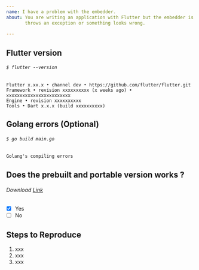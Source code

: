 ```yaml
---
name: I have a problem with the embedder.
about: You are writing an application with Flutter but the embedder is crashing,
       throws an exception or something looks wrong.
       
---
```


<!-- Thank you for trying the embedder! -->

## Flutter version

<!-- Please tell us wich flutter version are you using -->
###### `$ flutter --version`

```
Flutter x.xx.x • channel dev • https://github.com/flutter/flutter.git
Framework • revision xxxxxxxxxx (x weeks ago) • xxxxxxxxxxxxxxxxxxxxxxxx
Engine • revision xxxxxxxxxx
Tools • Dart x.x.x (build xxxxxxxxxx)
```

## Golang errors (Optional)

<!-- If needed, Please tell us the output of the embedder build -->
###### `$ go build main.go`
<!-- Make sure you followed the README.md instructions -->

```
Golang's compiling errors
```

## Does the prebuilt and portable version works ?

###### Download [Link](https://github.com/Drakirus/go-flutter-desktop-embedder/releases)
 - [x] Yes
 - [ ] No

## Steps to Reproduce

<!--
     Please tell us exactly how to reproduce the problem you are running into.

     Please attach a small application (ideally just one main.dart file) that
     reproduces the problem. You could use https://gist.github.com/ for this.

     If the problem is with your application's rendering, then please attach
     a screenshot and explain what the problem is.
-->

1. xxx
2. xxx
3. xxx
